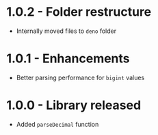 # 1.0.2 - Folder restructure

- Internally moved files to `deno` folder

# 1.0.1 - Enhancements

- Better parsing performance for `bigint` values

# 1.0.0 - Library released

- Added `parseDecimal` function

